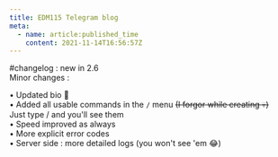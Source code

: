 ```yaml
---
title: EDM115 Telegram blog
meta:
  - name: article:published_time
    content: 2021-11-14T16:56:57Z
---
```


#changelog : new in 2.6  
Minor changes :  
  
• Updated bio :smiling_face_with_three_hearts:  
• Added all usable commands in the `/` menu ~~(I forgor while creating :skull:)~~  
Just type / and you'll see them  
• Speed improved as always  
• More explicit error codes  
• Server side : more detailed logs (you won't see 'em :joy:)
